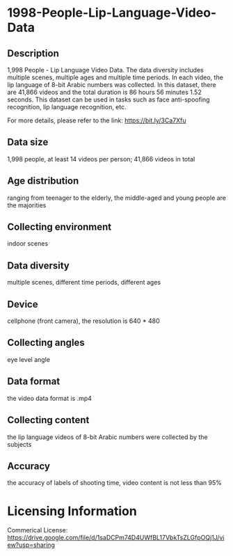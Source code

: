 # 1998-People-Lip-Language-Video-Data


## Description
1,998 People - Lip Language Video Data. The data diversity includes multiple scenes, multiple ages and multiple time periods. In each video, the lip language of 8-bit Arabic numbers was collected. In this dataset, there are 41,866 videos and the total duration is 86 hours 56 minutes 1.52 seconds. This dataset can be used in tasks such as face anti-spoofing recognition, lip language recognition, etc.

For more details, please refer to the link: https://bit.ly/3Ca7Xfu

## Data size
1,998 people, at least 14 videos per person; 41,866 videos in total

## Age distribution
ranging from teenager to the elderly, the middle-aged and young people are the majorities

## Collecting environment
indoor scenes

## Data diversity
multiple scenes, different time periods, different ages

## Device
cellphone (front camera), the resolution is 640 * 480

## Collecting angles
eye level angle

## Data format
the video data format is .mp4

## Collecting content
the lip language videos of 8-bit Arabic numbers were collected by the subjects

## Accuracy
the accuracy of labels of shooting time, video content is not less than 95%


# Licensing Information
Commerical License: https://drive.google.com/file/d/1saDCPm74D4UWfBL17VbkTsZLGfpOQj1J/view?usp=sharing
